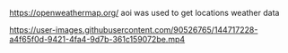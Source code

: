 https://openweathermap.org/ aoi was used to get locations weather data





https://user-images.githubusercontent.com/90526765/144717228-a4f65f0d-9421-4fa4-9d7b-361c159072be.mp4

